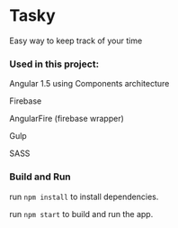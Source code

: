 # Tasky
Easy way to keep track of your time


### Used in this project:
Angular 1.5 using Components architecture

Firebase

AngularFire (firebase wrapper)

Gulp

SASS


### Build and Run

run `npm install` to install dependencies.


run `npm start` to build and run the app.

